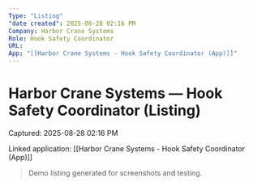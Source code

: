 ```yaml
---
Type: "Listing"
"date created": 2025-08-28 02:16 PM
Company: Harbor Crane Systems
Role: Hook Safety Coordinator
URL:
App: "[[Harbor Crane Systems - Hook Safety Coordinator (App)]]"
---
```

# Harbor Crane Systems — Hook Safety Coordinator (Listing)

Captured: 2025-08-28 02:16 PM

Linked application: [[Harbor Crane Systems - Hook Safety Coordinator (App)]]

> Demo listing generated for screenshots and testing.
